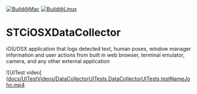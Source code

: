 [![Build@Mac](https://github.com/STCData/STCiOSXDataCollector/actions/workflows/xcodebuild.yml/badge.svg)](https://github.com/STCData/STCiOSXDataCollector/actions/workflows/xcodebuild.yml)
[![Build@Linux](https://github.com/STCData/STCiOSXDataCollector/actions/workflows/linuxbuild.yml/badge.svg)](https://github.com/STCData/STCiOSXDataCollector/actions/workflows/linuxbuild.yml)


# STCiOSXDataCollector
iOS/OSX application that logs detected text, human poses, window manager information and user actions from built in web browser, terminal emulator, camera, and any other external application


![UITest video]([docs/UITestVideos/DataCollectorUITests.DataCollectorUITests.testNameJohn.mp4](https://github.com/STCData/STCiOSXDataCollector/blob/main/docs/UITestVideos/DataCollectorUITests.DataCollectorUITests.testNameJohn.mp4\?raw=true)
